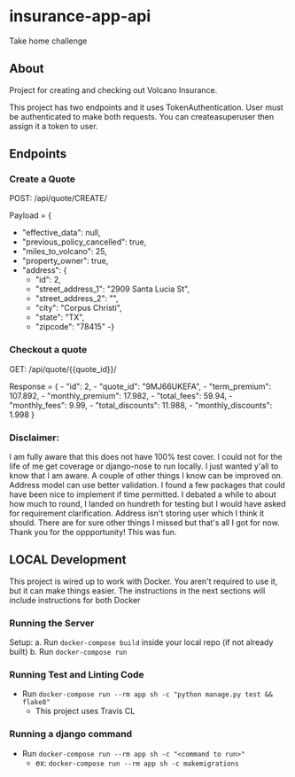 # insurance-app-api
Take home challenge

## About
Project for creating and checking out Volcano Insurance.

This project has two endpoints and it uses TokenAuthentication. User must be authenticated to make both requests.
You can createasuperuser then assign it a token to user.

## Endpoints

### Create a Quote
POST: /api/quote/CREATE/

Payload = {
* "effective_data": null,
* "previous_policy_cancelled": true,
* "miles_to_volcano": 25,
* "property_owner": true,
* "address": {
   - "id": 2,
   - "street_address_1": "2909 Santa Lucia St",
   - "street_address_2": "",
   - "city": "Corpus Christi",
   - "state": "TX",
   - "zipcode": "78415"
-}

### Checkout a quote
GET: /api/quote/{{quote_id}}/

Response = {
    - "id": 2,
    - "quote_id": "9MJ66UKEFA",
    - "term_premium": 107.892,
    - "monthly_premium": 17.982,
    - "total_fees": 59.94,
    - "monthly_fees": 9.99,
    - "total_discounts": 11.988,
    - "monthly_discounts": 1.998
}

### Disclaimer:
I am fully aware that this does not have 100% test cover. I could not for the life of me get coverage or django-nose to run locally. I just wanted y'all to know that I am aware. A couple of other things I know can be improved on. Address model can use better validation. I found a few packages that could have been nice to implement if time permitted. I debated a while to about how much to round, I landed on hundreth for testing but I would have asked for requirement clarification. Address isn't storing user which I think it should. There are for sure other things I missed but that's all I got for now. Thank you for the oppportunity! This was fun.


## LOCAL Development
This project is wired up to work with Docker. You aren't required to use it, 
but it can make things easier. The instructions in the next sections will 
include instructions for both Docker

### Running the Server

Setup:
   a. Run `docker-compose build` inside your local repo (if not already built)
   b. Run `docker-compose run`

### Running Test and Linting Code
- Run `docker-compose run --rm app sh -c "python manage.py test && flake8"`
  - This project uses Travis CL 

### Running a django command
- Run `docker-compose run --rm app sh -c "<command to run>"` 
  - ex: `docker-compose run --rm app sh -c makemigrations` 
